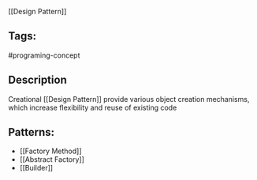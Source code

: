 [[Design Pattern]]

## Tags:
#programing-concept 

## Description
Creational [[Design Pattern]] provide various object creation mechanisms, which increase flexibility and reuse of existing code

## Patterns:
- [[Factory Method]]
- [[Abstract Factory]]
- [[Builder]]